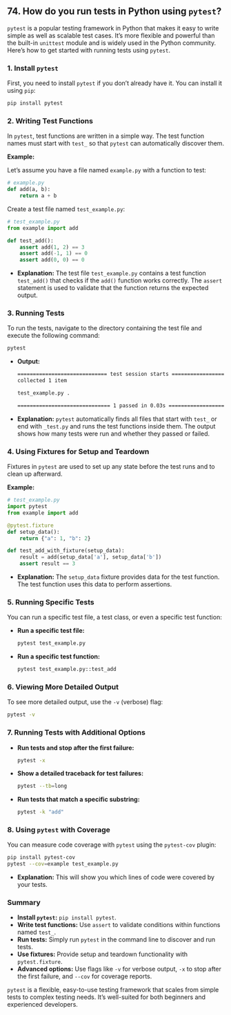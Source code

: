 ## 74. How do you run tests in Python using `pytest`?


`pytest` is a popular testing framework in Python that makes it easy to write simple as well as scalable test cases. It’s more flexible and powerful than the built-in `unittest` module and is widely used in the Python community. Here’s how to get started with running tests using `pytest`.

### 1. **Install `pytest`**

First, you need to install `pytest` if you don’t already have it. You can install it using `pip`:

```bash
pip install pytest
```

### 2. **Writing Test Functions**

In `pytest`, test functions are written in a simple way. The test function names must start with `test_` so that `pytest` can automatically discover them.

**Example:**

Let’s assume you have a file named `example.py` with a function to test:

```python
# example.py
def add(a, b):
    return a + b
```

Create a test file named `test_example.py`:

```python
# test_example.py
from example import add

def test_add():
    assert add(1, 2) == 3
    assert add(-1, 1) == 0
    assert add(0, 0) == 0
```

- **Explanation:** The test file `test_example.py` contains a test function `test_add()` that checks if the `add()` function works correctly. The `assert` statement is used to validate that the function returns the expected output.

### 3. **Running Tests**

To run the tests, navigate to the directory containing the test file and execute the following command:

```bash
pytest
```

- **Output:**
  ```bash
  ============================= test session starts ==============================
  collected 1 item

  test_example.py .                                                      [100%]

  ============================== 1 passed in 0.03s ===============================
  ```

- **Explanation:** `pytest` automatically finds all files that start with `test_` or end with `_test.py` and runs the test functions inside them. The output shows how many tests were run and whether they passed or failed.

### 4. **Using Fixtures for Setup and Teardown**

Fixtures in `pytest` are used to set up any state before the test runs and to clean up afterward.

**Example:**

```python
# test_example.py
import pytest
from example import add

@pytest.fixture
def setup_data():
    return {"a": 1, "b": 2}

def test_add_with_fixture(setup_data):
    result = add(setup_data['a'], setup_data['b'])
    assert result == 3
```

- **Explanation:** The `setup_data` fixture provides data for the test function. The test function uses this data to perform assertions.

### 5. **Running Specific Tests**

You can run a specific test file, a test class, or even a specific test function:

- **Run a specific test file:**
  ```bash
  pytest test_example.py
  ```

- **Run a specific test function:**
  ```bash
  pytest test_example.py::test_add
  ```

### 6. **Viewing More Detailed Output**

To see more detailed output, use the `-v` (verbose) flag:

```bash
pytest -v
```

### 7. **Running Tests with Additional Options**

- **Run tests and stop after the first failure:**
  ```bash
  pytest -x
  ```

- **Show a detailed traceback for test failures:**
  ```bash
  pytest --tb=long
  ```

- **Run tests that match a specific substring:**
  ```bash
  pytest -k "add"
  ```

### 8. **Using `pytest` with Coverage**

You can measure code coverage with `pytest` using the `pytest-cov` plugin:

```bash
pip install pytest-cov
pytest --cov=example test_example.py
```

- **Explanation:** This will show you which lines of code were covered by your tests.

### Summary

- **Install `pytest`:** `pip install pytest`.
- **Write test functions:** Use `assert` to validate conditions within functions named `test_`.
- **Run tests:** Simply run `pytest` in the command line to discover and run tests.
- **Use fixtures:** Provide setup and teardown functionality with `pytest.fixture`.
- **Advanced options:** Use flags like `-v` for verbose output, `-x` to stop after the first failure, and `--cov` for coverage reports.

`pytest` is a flexible, easy-to-use testing framework that scales from simple tests to complex testing needs. It’s well-suited for both beginners and experienced developers.